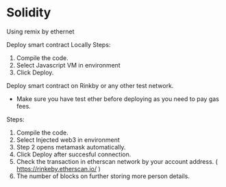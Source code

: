 # Solidity

Using remix by ethernet

Deploy smart contract Locally
Steps:
1. Compile the code.
2. Select Javascript VM in environment
3. Click Deploy.

Deploy smart contract on Rinkby or any other test network.
- Make sure you have test ether before deploying as you need to pay gas fees.

Steps:
1. Compile the code.
2. Select Injected web3 in environment
3. Step 2 opens metamask automatically.
4. Click Deploy after succesful connection.
5. Check the transaction in etherscan network by your account address. ( https://rinkeby.etherscan.io/ )
6. The number of blocks on further storing more person details.
